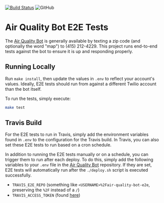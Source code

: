 [![Build Status](https://travis-ci.com/alexdlaird/air-quality-bot-e2e.svg?branch=master)](https://travis-ci.com/alexdlaird/air-quality-bot-e2e)
![GitHub](https://img.shields.io/github/license/alexdlaird/air-quality-bot)

# Air Quality Bot E2E Tests

The [Air Quality Bot](https://github.com/alexdlaird/air-quality-bot) is
generally available by texting a zip code (and optionally the word "map") to
(415) 212-4229. This project runs end-to-end tests against the bot to ensure it
is up and responding properly.

## Running Locally

Run `make install`, then update the values in `.env` to reflect your account's
values. Ideally, E2E tests should run from against a different Twilio account
than the bot itself.

To run the tests, simply execute:

```sh
make test
```

## Travis Build

For the E2E tests to run in Travis, simply add the environment variables found
in `.env` to the configuration for the Travis build. In Travis, you can also
set these E2E tests to run based on a cron schedule.

In addition to running the E2E tests manually or on a schedule, you can trigger
them to run after each deploy. To do this, simply add the following variables to
your `.env` file in the [Air Quality Bot](https://github.com/alexdlaird/air-quality-bot/blob/master/.env.example)
repository. If they are set, E2E tests will automatically run after the
`./deploy.sh` script is executed successfully.

- `TRAVIS_E2E_REPO` (something like `<USERNAME>%2Fair-quality-bot-e2e`, preserving the `%2F` instead of a `/`)
- `TRAVIS_ACCESS_TOKEN` (found [here](https://travis-ci.org/account/preferences))
